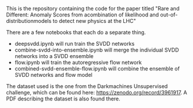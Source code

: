This is the repository containing the code for the paper titled "Rare and Different: Anomaly Scores from acombination of likelihood and out-of-distributionmodels to detect new physics at the LHC"

There are a few notebooks that each do a separate thing.

- deepsvdd.ipynb will run train the SVDD networks
- combine-svdd-into-ensemble.ipynb will merge the individual SVDD networks into a SVDD ensemble
- flow.ipynb will train the autoregressive flow network
- combined-svdd-ensemble-flow.ipynb will combine the ensemble of SVDD networks and flow model

The dataset used is the one from the Darkmachines Unsupervised challenge, which can be found here: https://zenodo.org/record/3961917. A PDF describing the dataset is also found there.
